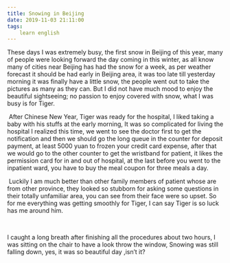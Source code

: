 ```yaml
---
title: Snowing in Beijing
date: 2019-11-03 21:11:00
tags:
    learn english
---
```

These days I was extremely busy, the first snow in
Beijing of this year, many of people were looking forward the day coming in
this winter, as all know many of cities near Beijing has had the snow for a
week, as per weather forecast it should be had early in Beijing area, it was
too late till yesterday morning it was finally have a little snow, the people
went out to take the pictures as many as they can. But I did not have much mood
to enjoy the beautiful sightseeing; no passion to enjoy covered with snow, what
I was busy is for Tiger.

 After Chinese New Year, Tiger was ready for the
hospital, I liked taking a baby with his stuffs at the early morning, It was so
complicated for living the hospital I realized this time, we went to see the doctor
first to get the notification and then we should go the long queue in the
counter for deposit payment, at least 5000 yuan to frozen your credit card
expense, after that we would go to the other counter to get the wristband for
patient, it likes the permission card for in and out of hospital, at the last
before you went to the inpatient ward, you have to buy the meal coupon for
three meals a day.

 Luckily I am much better than other family members of
patient whose are from other province, they looked so stubborn for asking some
questions in their totally unfamiliar area, you can see from their face were so
upset. So for me everything was getting smoothly for Tiger, I can say Tiger is
so luck has me around him.

 

I caught a long breath after finishing all the
procedures about two hours, I was sitting on the chair to have a look throw the
window, Snowing was still falling down, yes, it was so beautiful day ,isn’t it?